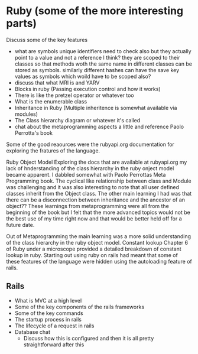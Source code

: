 # Ruby (some of the more interesting parts) 
Discuss some of the key features
- what are symbols
unique identifiers
need to check also but they actually point to a value and not a reference I think?
they are scoped to their classes so that methods woth the same name in different classes can be stored as symbols.
similarly different hashes can have the save key values as symbols which woild have to be scoped also?
- discuss that what MRI is and YARV
- Blocks in ruby (Passing execution control and how it works)
- There is like the pretzel operator or whatever too
- What is the enumerable class
- Inheritance in Ruby (Multiple inheritence is somewhat available via modules)
- The Class hierarchy diagram or whatever it's called
- chat about the metaprogramming aspects a little and reference Paolo Perrotta's book

Some of the good reaources were the rubyapi.org documentation for exploring the fratures of the language.


Ruby Object Model
Exploring the docs that are available at rubyapi.org my lack of hnderstanding of the class hierarchy in the ruby onject model became apparent. 
I dabbled somewhat with Paolo Perrottas Meta Programming book. The cyclical like relationship between class and Module was challenging and it was also interesting to note that all user defined classes inherit from the Object class. The other main learning I had was that there can be a disconnection between inheritance and the ancestor of an object??
These learnings from metaprogramming were all from the beginning of the book but I felt that the more advanced topics would not be the best use of my time right now and that would be better held off for a future date.

Out of Metaprogramming the main learning was a more solid understanding of the class hierarchy in the ruby object model. 
Constant lookup
Chapter 6 of Ruby under a microscope provided a detailed breakdown of constant lookup in ruby. Starting out using ruby on rails had meant that some of these features of the language were hidden using the autoloading feature of rails.

## Rails
- What is MVC at a high level
- Some of the key components of the rails frameworks
- Some of the key commands
- The startup process in rails
- The lifecycle of a request in rails
- Database chat
   - Discuss how this is configured and then it is all pretty straightforward after this

